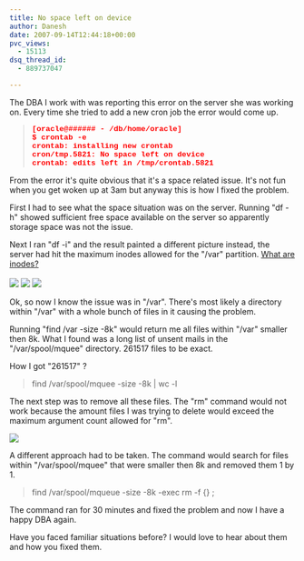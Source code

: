 ```yaml
---
title: No space left on device
author: Danesh
date: 2007-09-14T12:44:18+00:00
pvc_views:
  - 15113
dsq_thread_id:
  - 889737047

---
```

The DBA I work with was reporting this error on the server she was working on. Every time she tried to add a new cron job the error would come up.

> <p class="MsoNormal">
>   <strong><span style="font-size: 10pt; font-family: 'Courier New'; color: red" lang="PT-BR">[oracle@###### - /db/home/oracle]<o></o><br /> $ crontab -e<o></o><br /> crontab: installing new crontab<o></o><br /> cron/tmp.5821: No space left on device<o></o><br /> crontab: edits left in /tmp/crontab.5821</span></strong>
> </p>

<p class="MsoNormal">
  From the error it's quite obvious that it's a space related issue. It's not fun when you get woken up at 3am but anyway this is how I fixed the problem.<!--more-->
</p>

<p class="MsoNormal">
  First I had to see what the space situation was on the server. Running "df -h" showed sufficient free space available on the server so apparently storage space was not the issue.
</p>

Next I ran "df -i" and the result painted a different picture instead, the server had hit the maximum inodes allowed for the "/var" partition. [What are inodes?  
][1]  
[![][2]][3] [![][4]][5] [![][6]][7]

Ok, so now I know the issue was in "/var". There's most likely a directory within "/var" with a whole bunch of files in it causing the problem.

Running "find /var -size -8k" would return me all files within "/var" smaller then 8k. What I found was a long list of unsent mails in the "/var/spool/mquee" directory. 261517 files to be exact.

How I got "261517" ?

> find /var/spool/mquee -size -8k | wc -l

The next step was to remove all these files. The "rm" command would not work because the amount files I was trying to delete would exceed the maximum argument count allowed for "rm".

[![][8]][9]

A different approach had to be taken. The command would search for files within "/var/spool/mquee" that were smaller then 8k and removed them 1 by 1.

> find /var/spool/mqueue -size -8k -exec rm -f {} \;

The command ran for 30 minutes and fixed the problem and now I have a happy DBA again.

Have you faced familiar situations before? I would love to hear about them and how you fixed them.

 [1]: http://www.google.com/url?sa=t&ct=res&cd=1&url=http%3A%2F%2Fen.wikipedia.org%2Fwiki%2FInode&ei=iX_qRo73DpecgQO3z4zMBg&usg=AFQjCNFS15lNcW09k9Cz2nvOs9Cb4EhxDA&sig2=QPfVs13Tnvl0-iUpk6xBFA
 [2]: http://img462.imageshack.us/img462/4995/inode1cw0.th.png
 [3]: http://img462.imageshack.us/img462/4995/inode1cw0.png
 [4]: http://img462.imageshack.us/img462/8674/inode2lm8.th.png
 [5]: http://img462.imageshack.us/img462/8674/inode2lm8.png
 [6]: http://img462.imageshack.us/img462/3202/inode3xt0.th.png
 [7]: http://img462.imageshack.us/img462/3202/inode3xt0.png
 [8]: http://img142.imageshack.us/img142/9492/node6ci2.th.png
 [9]: http://img142.imageshack.us/img142/9492/node6ci2.png